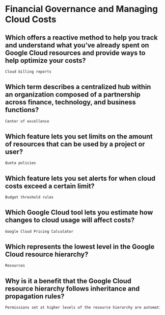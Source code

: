 # Financial Governance and Managing Cloud Costs
## Which offers a reactive method to help you track and understand what you’ve already spent on Google Cloud resources and provide ways to help optimize your costs?
```cmd
Cloud billing reports
```
## Which term describes a centralized hub within an organization composed of a partnership across finance, technology, and business functions?
```cmd
Center of excellence
```
## Which feature lets you set limits on the amount of resources that can be used by a project or user?
```cmd
Quota policies
```
## Which feature lets you set alerts for when cloud costs exceed a certain limit?
```cmd
Budget threshold rules
```
## Which Google Cloud tool lets you estimate how changes to cloud usage will affect costs?
```cmd
Google Cloud Pricing Calculator
```
## Which represents the lowest level in the Google Cloud resource hierarchy?
```cmd
Resources
```
## Why is it a benefit that the Google Cloud resource hierarchy follows inheritance and propagation rules?
```cmd
Permissions set at higher levels of the resource hierarchy are automatically inherited by lower-level resources.
```

